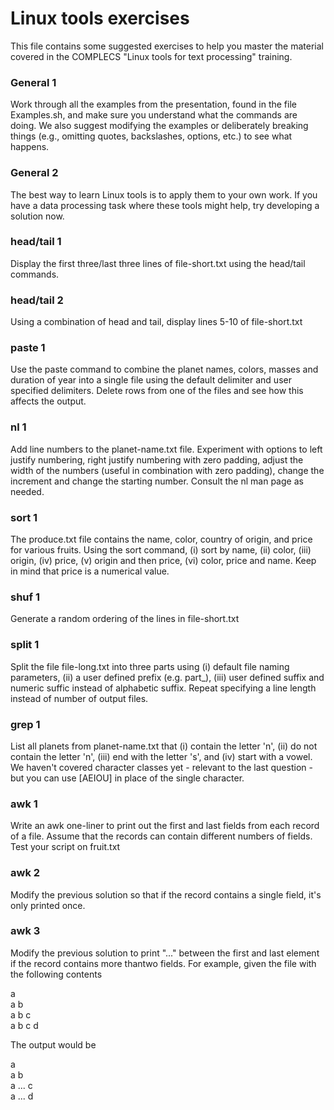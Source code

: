 # Linux tools exercises

This file contains some suggested exercises to help you master the
material covered in the COMPLECS "Linux tools for text processing"
training.

### General 1
Work through all the examples from the presentation, found in the
file Examples.sh, and make sure you understand what the commands are
doing. We also suggest modifying the examples or deliberately breaking
things (e.g., omitting quotes, backslashes, options, etc.) to see what
happens.

### General 2
The best way to learn Linux tools is to apply them to your own
work. If you have a data processing task where these tools might help,
try developing a solution now.

### head/tail 1
Display the first three/last three lines of file-short.txt using the
head/tail commands.

### head/tail 2
Using a combination of head and tail, display lines 5-10 of file-short.txt

### paste 1
Use the paste command to combine the planet names, colors,
masses and duration of year into a single file using the default
delimiter and user specified delimiters. Delete rows from one of the
files and see how this affects the output.

### nl 1
Add line numbers to the planet-name.txt file. Experiment with options
to left justify numbering, right justify numbering with zero padding,
adjust the width of the numbers (useful in combination with zero
padding), change the increment and change the starting number. Consult
the nl man page as needed.

### sort 1
The produce.txt file contains the name, color, country of
origin, and price for various fruits. Using the sort command, (i) sort
by name, (ii) color, (iii) origin, (iv) price, (v) origin and then
price, (vi) color, price and name. Keep in mind that price is a
numerical value.

### shuf 1
Generate a random ordering of the lines in file-short.txt

### split 1
Split the file file-long.txt into three parts using (i)
default file naming parameters, (ii) a user defined prefix
(e.g. part_), (iii) user defined suffix and numeric suffic instead of
alphabetic suffix. Repeat specifying a line length instead of number
of output files.

### grep 1
List all planets from planet-name.txt that (i) contain the letter 'n',
(ii) do not contain the letter 'n', (iii) end with the letter 's', and
(iv) start with a vowel. We haven't covered character classes yet -
relevant to the last question - but you can use [AEIOU] in place of
the single character.

### awk 1
Write an awk one-liner to print out the first and last fields from
each record of a file. Assume that the records can contain different
numbers of fields. Test your script on fruit.txt

### awk 2
Modify the previous solution so that if the record contains a
single field, it's only printed once.

### awk 3
Modify the previous solution to print "..." between the first and
last element if the record contains more thantwo fields. For example,
given the file with the following contents

a  
a b  
a b c  
a b c d  

The output would be

a  
a b  
a ... c  
a ... d  


